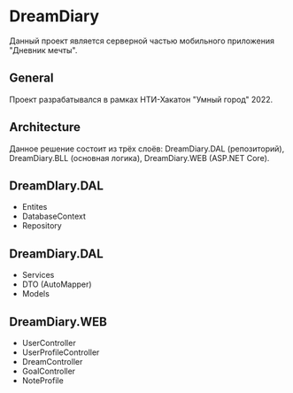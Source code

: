 
# DreamDiary

Данный проект является серверной частью мобильного приложения "Дневник мечты".




## General

Проект разрабатывался в рамках НТИ-Хакатон "Умный город" 2022.
## Architecture

Данное решение состоит из трёх слоёв: DreamDiary.DAL (репозиторий), DreamDiary.BLL (основная логика), DreamDiary.WEB (ASP.NET Core).
## DreamDIary.DAL

- Entites
- DatabaseContext
- Repository


## DreamDiary.DAL

- Services
- DTO (AutoMapper)
- Models
## DreamDiary.WEB

- UserController
- UserProfileController
- DreamController
- GoalController
- NoteProfile